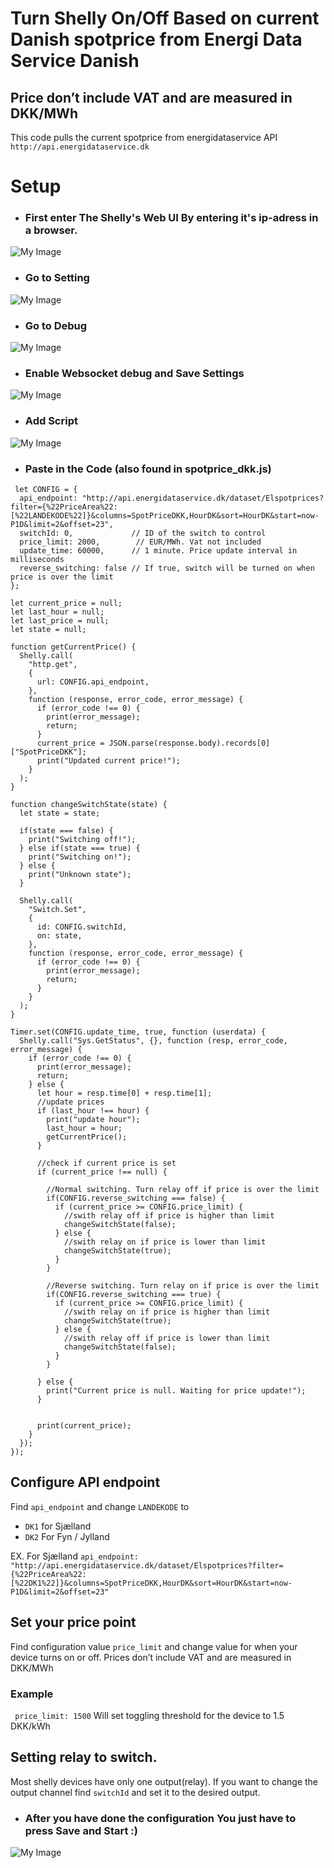  
# Turn Shelly On/Off Based on current Danish spotprice from Energi Data Service Danish
## Price don’t include VAT and are measured in DKK/MWh
 
This code pulls the current spotprice from energidataservice API `http://api.energidataservice.dk`

# Setup

- ### First enter The Shelly's Web UI By entering it's ip-adress in a browser.

![My Image](Screenshots/bar.png)
 

- ### Go to Setting

![My Image](Screenshots/1.png)


- ### Go to Debug

![My Image](Screenshots/2.png)


- ### Enable Websocket debug and Save Settings

![My Image](Screenshots/3.png)


- ### Add Script

![My Image](Screenshots/4.png)


- ### Paste in the Code (also found in spotprice_dkk.js)

```
 let CONFIG = {
  api_endpoint: "http://api.energidataservice.dk/dataset/Elspotprices?filter={%22PriceArea%22:[%22LANDEKODE%22]}&columns=SpotPriceDKK,HourDK&sort=HourDK&start=now-P1D&limit=2&offset=23",
  switchId: 0,             // ID of the switch to control
  price_limit: 2000,        // EUR/MWh. Vat not included
  update_time: 60000,      // 1 minute. Price update interval in milliseconds
  reverse_switching: false // If true, switch will be turned on when price is over the limit
};

let current_price = null;
let last_hour = null;
let last_price = null;
let state = null;

function getCurrentPrice() {
  Shelly.call(
    "http.get",
    {
      url: CONFIG.api_endpoint,
    },
    function (response, error_code, error_message) {
      if (error_code !== 0) {
        print(error_message);
        return;
      }
      current_price = JSON.parse(response.body).records[0]["SpotPriceDKK"];
      print("Updated current price!");
    }
  );
}

function changeSwitchState(state) {
  let state = state;

  if(state === false) {
    print("Switching off!");
  } else if(state === true) {
    print("Switching on!");
  } else {
    print("Unknown state");
  }

  Shelly.call(
    "Switch.Set",
    {
      id: CONFIG.switchId,
      on: state,
    },
    function (response, error_code, error_message) {
      if (error_code !== 0) {
        print(error_message);
        return;
      }
    }
  );
}

Timer.set(CONFIG.update_time, true, function (userdata) {
  Shelly.call("Sys.GetStatus", {}, function (resp, error_code, error_message) {
    if (error_code !== 0) {
      print(error_message);
      return;
    } else {
      let hour = resp.time[0] + resp.time[1];
      //update prices
      if (last_hour !== hour) {
        print("update hour");
        last_hour = hour;
        getCurrentPrice();
      }

      //check if current price is set
      if (current_price !== null) {

        //Normal switching. Turn relay off if price is over the limit
        if(CONFIG.reverse_switching === false) {
          if (current_price >= CONFIG.price_limit) {
            //swith relay off if price is higher than limit
            changeSwitchState(false);
          } else {
            //swith relay on if price is lower than limit
            changeSwitchState(true);
          }
        }

        //Reverse switching. Turn relay on if price is over the limit
        if(CONFIG.reverse_switching === true) {
          if (current_price >= CONFIG.price_limit) {
            //swith relay on if price is higher than limit
            changeSwitchState(true);
          } else {
            //swith relay off if price is lower than limit
            changeSwitchState(false);
          }
        }

      } else {
        print("Current price is null. Waiting for price update!");
      }
      

      print(current_price);
    }
  });
});
```
## Configure API endpoint
Find `api_endpoint` and change `LANDEKODE` to 
- `DK1` for Sjælland 
- `DK2` For Fyn / Jylland

EX. For Sjælland
 `api_endpoint: "http://api.energidataservice.dk/dataset/Elspotprices?filter={%22PriceArea%22:[%22DK1%22]}&columns=SpotPriceDKK,HourDK&sort=HourDK&start=now-P1D&limit=2&offset=23"`
 
## Set your price point  
Find configuration value `price_limit` and change value for when your device turns on or off. Prices don’t include VAT and are measured in DKK/MWh
### Example
```  price_limit: 1500 ```
Will set toggling threshold for the device to 1.5 DKK/kWh
 
## Setting relay to switch.
Most shelly devices have only one output(relay). If you want to change the output channel find `switchId` and set it to the desired output.

- ### After you have done the configuration You just have to press Save and Start :)

![My Image](Screenshots/4.png)


